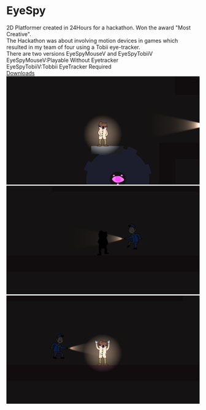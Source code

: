 # EyeSpy
2D Platformer created in 24Hours for a hackathon. Won the award "Most Creative".<br />
The Hackathon was about involving motion devices in games which resulted in my team of four using a Tobii eye-tracker. <br />
There are two versions EyeSpyMouseV and EyeSpyTobiiV<br />
EyeSpyMouseV:Playable Without Eyetracker<br />
EyeSpyTobiiV:Tobbii EyeTracker Required<br />
[Downloads](https://github.com/M4rkFlor/EyeSpy/releases "Release Downloads")
![alt text](https://github.com/M4rkFlor/EyeSpy/blob/master/EyeSpy/Assets/Sprites/EyeSpyInteractable.png)
![alt text](https://github.com/M4rkFlor/EyeSpy/blob/master/EyeSpy/Assets/Sprites/EYESPYstealth.png)
![alt text](https://github.com/M4rkFlor/EyeSpy/blob/master/EyeSpy/Assets/Sprites/EYESPYGame.png)
